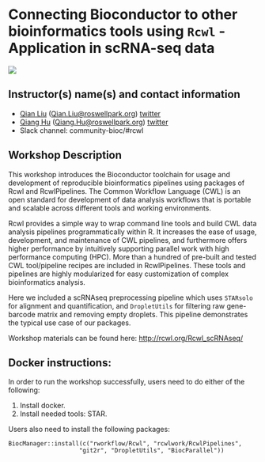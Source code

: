 # Connecting Bioconductor to other bioinformatics tools using `Rcwl` - Application in scRNA-seq data
![](https://github.com/liubuntu/Bioc2020RCWL/workflows/.github/workflows/basic_checks.yaml/badge.svg)

## Instructor(s) name(s) and contact information

* [Qian Liu](https://github.com/liubuntu) (Qian.Liu@roswellpark.org) [twitter](https://twitter.com/QianLiu28878838)
* [Qiang Hu](https://github.com/hubentu) (Qiang.Hu@roswellpark.org) [twitter](https://twitter.com/hubentu)
* Slack channel: community-bioc/#rcwl

## Workshop Description

This workshop introduces the Bioconductor toolchain for usage and
development of reproducible bioinformatics pipelines using packages of
Rcwl and RcwlPipelines. The Common Workflow Language (CWL) is an open
standard for development of data analysis workflows that is portable
and scalable across different tools and working environments. 

Rcwl provides a simple way to wrap command line tools and build CWL
data analysis pipelines programmatically within R. It increases the
ease of usage, development, and maintenance of CWL pipelines, and
furthermore offers higher performance by intuitively supporting
parallel work with high performance computing (HPC). More than a
hundred of pre-built and tested CWL tool/pipeline recipes are included
in RcwlPipelines. These tools and pipelines are highly modularized for
easy customization of complex bioinformatics analysis.

Here we included a scRNAseq preprocessing pipeline which uses
`STARsolo` for alignment and quantification, and `DropletUtils` for
filtering raw gene-barcode matrix and removing empty droplets. This
pipeline demonstrates the typical use case of our packages.

Workshop materials can be found here: http://rcwl.org/Rcwl_scRNAseq/

## Docker instructions:

In order to run the workshop successfully, users need to do either of
the following:

1. Install docker.
2. Install needed tools: STAR. 

Users also need to install the following packages: 

```
BiocManager::install(c("rworkflow/Rcwl", "rcwlwork/RcwlPipelines", 
	                "git2r", "DropletUtils", "BiocParallel"))
```

